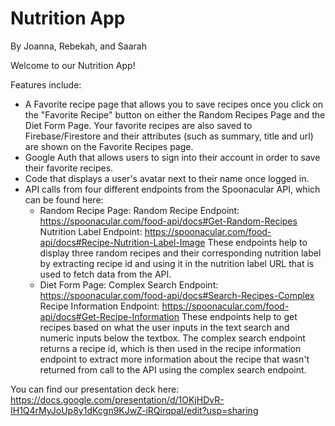 # Nutrition App

By Joanna, Rebekah, and Saarah

Welcome to our Nutrition App! 

Features include:

- A Favorite recipe page that allows you to save recipes once you click on the "Favorite Recipe" button on either the Random Recipes Page and the Diet Form Page. Your favorite recipes are also saved to Firebase/Firestore and their attributes (such as summary, title and url) are shown on the Favorite Recipes page.
- Google Auth that allows users to sign into their account in order to save their favorite recipes.
- Code that displays a user's avatar next to their name once logged in.
- API calls from four different endpoints from the Spoonacular API, which can be found here:
   - Random Recipe Page:
Random Recipe Endpoint: https://spoonacular.com/food-api/docs#Get-Random-Recipes
Nutrition Label Endpoint: https://spoonacular.com/food-api/docs#Recipe-Nutrition-Label-Image
These endpoints help to display three random recipes and their corresponding nutrition label by extracting recipe id and using it in the nutrition label URL that is used to fetch data from the API.
   - Diet Form Page:
Complex Search Endpoint: https://spoonacular.com/food-api/docs#Search-Recipes-Complex
Recipe Information Endpoint: https://spoonacular.com/food-api/docs#Get-Recipe-Information
These endpoints help to get recipes based on what the user inputs in the text search and numeric inputs below the textbox. The complex search endpoint returns a recipe id, which is then used in the recipe information endpoint to extract more information about the recipe that wasn't returned from call to the API using the complex search endpoint.

You can find our presentation deck here: https://docs.google.com/presentation/d/1OKjHDvR-IH1Q4rMyJoUp8y1dKcgn9KJwZ-iRQirqpaI/edit?usp=sharing
